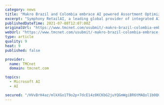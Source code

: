 ```yaml
---
category: news
title: "Makro Brazil and Colombia embrace AI powered Assortment Optimization from Symphony RetailAI"
excerpt: "Symphony RetailAI, a leading global provider of integrated AI-powered marketing, merchandising and supply chain solutions for FMCG retailers and manufacturers, today announced that Makro has implemented Symphony RetailAI’s assortment optimization solution."
publishedDateTime: 2021-07-08T12:07:00Z
originalUrl: "https://www.tmcnet.com/usubmit/-makro-brazil-colombia-embrace-ai-powered-assortment-optimization-/2021/07/08/9405125.htm"
webUrl: "https://www.tmcnet.com/usubmit/-makro-brazil-colombia-embrace-ai-powered-assortment-optimization-/2021/07/08/9405125.htm"
type: article
quality: 9
heat: 9
published: false

provider:
  name: TMCnet
  domain: tmcnet.com

topics:
  - Microsoft AI
  - AI

secured: "/HVvBrH4az/mlkXGo1T9o2p+7dcE14z8KCKbG2juYQGmWgiBR6tMAQol1b0QGe2lHtZ09nPlbQbjaHrD+fyuGoJnH9DbM7CAouKarn4cs+b7AOF74ou0mh8rUsSYj+rpBfOE+WFxkYskY2CYfU807MVY+wpx3Vfgp7Zvhy9LpPma9UeA1MBRZU0RvSw6RN8nKzV9SskvmsS1Bj+iNuyStHx1PbyE76MndNDdbS/oDEe9Nn8XxzMpDaJCNkqvVwWolgc9Yk6WD7k87pqeTIVgovzc0eiZha08vGZ6IUy/dSy6MRrRJYPXtUcDc8M6p3NgI3+dFD32a+zvaewnPBWhgnW/Xz0g8G6dI5P1YPVYXWg=;9emfWou6qqufuddXYj4GTg=="
---
```


